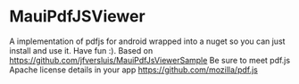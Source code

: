 # MauiPdfJSViewer
 A implementation of pdfjs for android wrapped into a nuget so you can just install and use it. Have fun :). Based on https://github.com/jfversluis/MauiPdfJsViewerSample
 Be sure to meet pdf.js Apache license details in your app
https://github.com/mozilla/pdf.js
